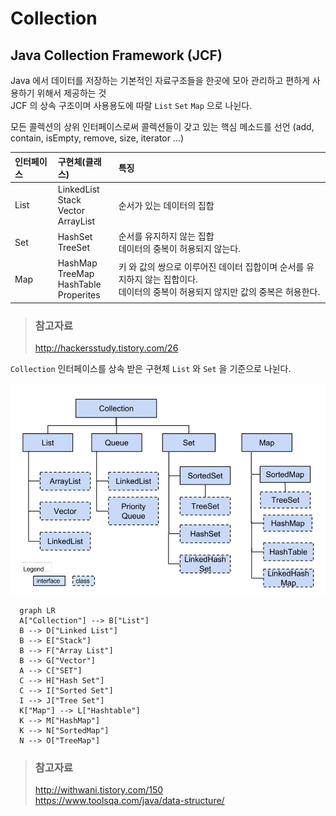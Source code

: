 # Collection

## Java Collection Framework (JCF)

Java 에서 데이터를 저장하는 기본적인 자료구조들을 한곳에 모아 관리하고 편하게 사용하기 위해서 제공하는 것  
JCF 의 상속 구조이며 사용용도에 따랄 `List` `Set` `Map` 으로 나뉜다.

모든 콜렉션의 상위 인터페이스로써 콜렉션들이 갖고 있는 핵심 메소드를 선언 (add, contain, isEmpty, remove, size, iterator ...)

| 인터페이스 | 구현체(클래스) | 특징 |
|:--|:--|:--|
|List|LinkedList<br>Stack<br>Vector<br>ArrayList|순서가 있는 데이터의 집합|
|Set|HashSet<br>TreeSet|순서를 유지하지 않는 집합<br>데이터의 중복이 허용되지 않는다.|
|Map|HashMap<br>TreeMap<br>HashTable<br>Properites|키 와 값의 쌍으로 이루어진 데이터 집합이며 순서를 유지하지 않는 집합이다.<br>데이터의 중복이 허용되지 않지만 값의 중복은 허용한다.|

> ### 참고자료  
> <http://hackersstudy.tistory.com/26>

`Collection` 인터페이스를 상속 받은 구현체 `List` 와 `Set` 을 기준으로 나뉜다.

![자바 자료구조](/img/A034.png)

```mermaid
  graph LR
  A["Collection"] --> B["List"]
  B --> D["Linked List"]
  B --> E["Stack"]
  B --> F["Array List"]
  B --> G["Vector"]
  A --> C["SET"]
  C --> H["Hash Set"]
  C --> I["Sorted Set"]
  I --> J["Tree Set"]
  K["Map"] --> L["Hashtable"]
  K --> M["HashMap"]
  K --> N["SortedMap"]
  N --> O["TreeMap"]
```

> ### 참고자료
> <http://withwani.tistory.com/150>  
> <https://www.toolsqa.com/java/data-structure/>